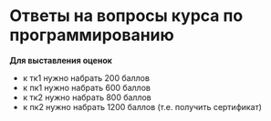 # Ответы на вопросы курса по программированию
**Для выставления оценок**
  * к тк1 нужно набрать 200 баллов
  * к пк1 нужно набрать 600 баллов
  * к тк2 нужно набрать 800 баллов
  * к пк2 нужно набрать 1200 баллов (т.е. получить сертификат)
